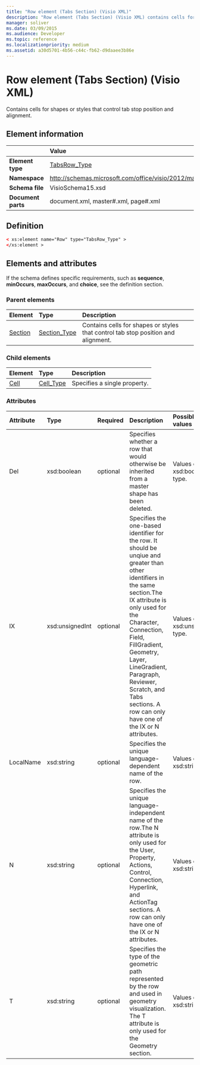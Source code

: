 ```yaml
---
title: "Row element (Tabs Section) (Visio XML)"
description: "Row element (Tabs Section) (Visio XML) contains cells for shapes or styles that control tab stop position and alignment."
manager: soliver
ms.date: 03/09/2015
ms.audience: Developer
ms.topic: reference
ms.localizationpriority: medium
ms.assetid: a30d5701-4b56-c44c-fb62-d9daaee3b86e
---
```


# Row element (Tabs Section) (Visio XML)

Contains cells for shapes or styles that control tab stop position and alignment.
  
## Element information

||Value |
|:-----|:-----|
|**Element type** <br/> |[TabsRow_Type](tabsrow_type-complextypevisio-xml.md) <br/> |
|**Namespace** <br/> |http://schemas.microsoft.com/office/visio/2012/main  <br/> |
|**Schema file** <br/> |VisioSchema15.xsd  <br/> |
|**Document parts** <br/> |document.xml, master#.xml, page#.xml  <br/> |
   
## Definition

```XML
< xs:element name="Row" type="TabsRow_Type" >
</xs:element >
```

## Elements and attributes

If the schema defines specific requirements, such as **sequence**, **minOccurs**, **maxOccurs**, and **choice**, see the definition section. 
  
### Parent elements

|**Element**|**Type**|**Description**|
|:-----|:-----|:-----|
|[Section](section-element-sheet_type-complextypevisio-xml.md) <br/> |[Section_Type](section_type-complextypevisio-xml.md) <br/> |Contains cells for shapes or styles that control tab stop position and alignment. |
   
### Child elements

|**Element**|**Type**|**Description**|
|:-----|:-----|:-----|
|[Cell](cell-element-tabs-sectionvisio-xml.md) <br/> |[Cell_Type](cell_type-complextypevisio-xml.md) <br/> |Specifies a single property. |
   
### Attributes

|**Attribute**|**Type**|**Required**|**Description**|**Possible values**|
|:-----|:-----|:-----|:-----|:-----|
|Del  <br/> |xsd:boolean  <br/> |optional  <br/> |Specifies whether a row that would otherwise be inherited from a master shape has been deleted. |Values of the xsd:boolean type. |
|IX  <br/> |xsd:unsignedInt  <br/> |optional  <br/> |Specifies the one-based identifier for the row. It should be unqiue and greater than other identifiers in the same section.The IX attribute is only used for the Character, Connection, Field, FillGradient, Geometry, Layer, LineGradient, Paragraph, Reviewer, Scratch, and Tabs sections. A row can only have one of the IX or N attributes. |Values of the xsd:unsignedInt type. |
|LocalName  <br/> |xsd:string  <br/> |optional  <br/> |Specifies the unique language-dependent name of the row. |Values of the xsd:string type. |
|N  <br/> |xsd:string  <br/> |optional  <br/> |Specifies the unique language-independent name of the row.The N attribute is only used for the User, Property, Actions, Control, Connection, Hyperlink, and ActionTag sections. A row can only have one of the IX or N attributes. |Values of the xsd:string type. |
|T  <br/> |xsd:string  <br/> |optional  <br/> |Specifies the type of the geometric path represented by the row and used in geometry visualization. The T attribute is only used for the Geometry section. |Values of the xsd:string type. |
   

